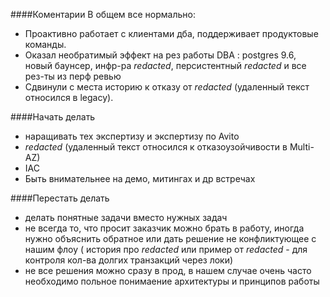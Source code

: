####Коментарии
В общем все нормально: 
- Проактивно работает с клиентами дба, поддерживает продуктовые команды. 
- Оказал необратимый эффект на рез работы DBA : postgres 9.6, новый баунсер, инфр-ра _redacted_, персистентный _redacted_ и все рез-ты из перф ревью 
- Сдвинули с места историю к отказу от _redacted_ (удаленный текст относился в legacy).

####Начать делать
- наращивать тех экспертизу и экспертизу по Avito
- _redacted_ (удаленный текст относился к отказоузойчивости в Multi-AZ)
- IAC
- Быть внимательнее на демо, митингах и др встречах

####Перестать делать
- делать понятные задачи вместо нужных задач
- не всегда то, что просит заказчик можно брать в работу, иногда нужно объяснить обратное или дать решение не конфликтующее с нашим флоу ( история про _redacted_ или пример от _redacted_ - для контроля кол-ва долгих транзакций через локи)
- не все решения можно сразу в прод, в нашем случае очень часто необходимо польное понимаение архитектуры и принципов работы